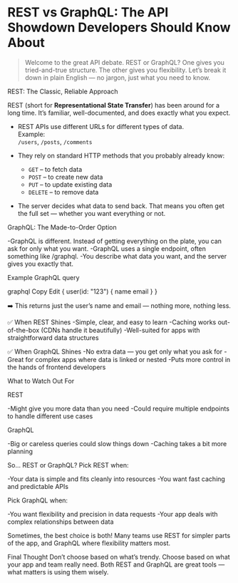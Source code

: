 # REST vs GraphQL: The API Showdown Developers Should Know About  

> Welcome to the great API debate. REST or GraphQL? One gives you tried-and-true structure. The other gives you flexibility. Let’s break it down in plain English — no jargon, just what you need to know.  



 REST: The Classic, Reliable Approach  

REST (short for **Representational State Transfer**) has been around for a long time. It’s familiar, well-documented, and does exactly what you expect.  

- REST APIs use different URLs for different types of data.  
 Example:  
  `/users`, `/posts`, `/comments`  

- They rely on standard HTTP methods that you probably already know:  
  - `GET` – to fetch data  
  - `POST` – to create new data  
  - `PUT` – to update existing data  
  - `DELETE` – to remove data  

- The server decides what data to send back. That means you often get the full set — whether you want everything or not.  



GraphQL: The Made-to-Order Option

-GraphQL is different. Instead of getting everything on the plate, you can ask for only what you want.
-GraphQL uses a single endpoint, often something like /graphql.
-You describe what data you want, and the server gives you exactly that.

Example GraphQL query

graphql
Copy
Edit
{
  user(id: "123") {
    name
    email
  }
}

➡️ This returns just the user’s name and email — nothing more, nothing less.


✅ When REST Shines
-Simple, clear, and easy to learn
-Caching works out-of-the-box (CDNs handle it beautifully)
-Well-suited for apps with straightforward data structures


✅ When GraphQL Shines
-No extra data — you get only what you ask for
-Great for complex apps where data is linked or nested
-Puts more control in the hands of frontend developers


What to Watch Out For

REST

-Might give you more data than you need
-Could require multiple endpoints to handle different use cases

GraphQL

-Big or careless queries could slow things down
-Caching takes a bit more planning


So... REST or GraphQL?
Pick REST when:

-Your data is simple and fits cleanly into resources
-You want fast caching and predictable APIs


Pick GraphQL when:

-You want flexibility and precision in data requests
-Your app deals with complex relationships between data

Sometimes, the best choice is both! Many teams use REST for simpler parts of the app, and GraphQL where flexibility matters most.


Final Thought
Don’t choose based on what’s trendy. Choose based on what your app and team really need.
Both REST and GraphQL are great tools — what matters is using them wisely.

